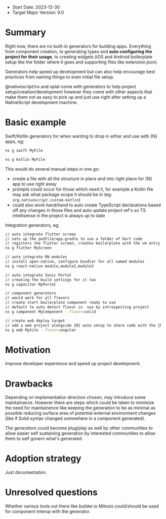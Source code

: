 - Start Date: 2023-12-30
- Target Major Version: 9.0

# Summary

Right now, there are no built-in generators for building apps. Everything from component creation, to generating types and **auto configuring the project for their usage**, to creating widgets (iOS and Android boilerplate setup like the folder where it goes and supporting files like extension.json).

Generators help speed up development but can also help encourage best practices from naming things to even initial file setup.

@nativescript/nx and xplat come with generators to help project setup/creation/development however they come with other aspects that make them not as easy to pick up and just use right after setting up a NativeScript development machine.

# Basic example

Swift/Kotlin generators for when wanting to drop in either and use with {N} apps, eg:
```bash
ns g swift MyFile

ns g kotlin MyFile
```

This would do several manual steps in one go:
- create a file with all the structure in place and into right place for {N} app to use right away 
- prompts could occur for those which need it, for example a Kotlin file may ask what package scope it should be in (eg: `org.nativescript.custom-kotlin`)
- could also work hand/hand to auto create TypeScript declarations based off any changes in those files and auto update project ref's so TS intellisense in the project is always up to date

Integration generators, eg:
```bash
// auto integrate flutter screen  
// sets up the podfile/app.gradle to use a folder of Dart code
// registers the flutter screen, creates boilerplate with the vm entry already named and ready for use
ns g flutter MyScreen 

// auto integrate RN modules
// install open-native, configure bundler for all named modules
ns g react-native module,module2,module3

// auto integrate Ionic Portal
// creating the build settings for it too
ns g capacitor MyPortal

// component generators
// would work for all flavors
// create start boilerplate component ready to use
// default to auto detect flavor in  use by introspecting project
ns g component MyComponent --flavor=solid

// create web deploy target
// add a web project alongside {N} auto setup to share code with the {N} project - create with any flavor using preferred flavor project creators (prompting to drop in workspace if needed)
ns g web MySite --flavor=angular
```

# Motivation

Improve developer experience and speed up project development.

# Drawbacks

Depending on implementation direction chosen, may introduce some maintainance. However there are steps which could be taken to minimize the need for maintainence like keeping the generation to be as minimal as possible reducing surface area of potential external environment changes (like if Solid syntax changed somewhere in a component generated).

The generators could become plug/play as well by other communities to allow easier self sustaining generation by interested communities to allow them to self govern what's generated.

# Adoption strategy

Just documentation.

# Unresolved questions

Whether various tools out there like builder.io Mitosis could/should be used for component interop with the generator.
